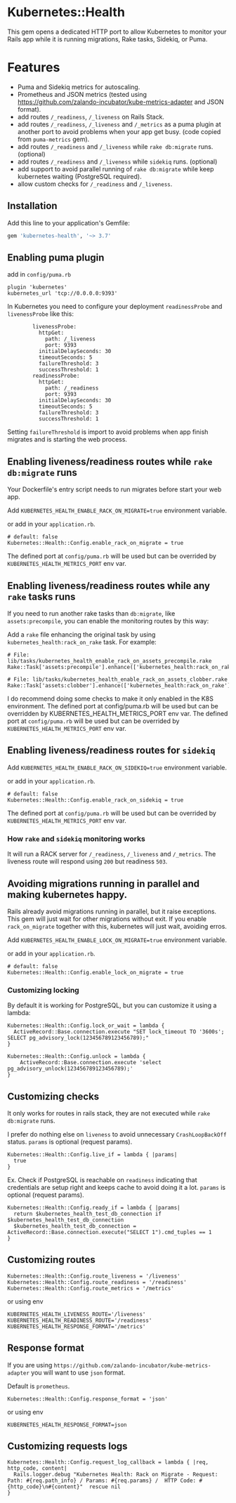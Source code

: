 # Kubernetes::Health
This gem opens a dedicated HTTP port to allow Kubernetes to monitor your Rails app while it is running migrations, Rake tasks, Sidekiq, or Puma.

# Features
- Puma and Sidekiq metrics for autoscaling.
- Prometheus and JSON metrics (tested using https://github.com/zalando-incubator/kube-metrics-adapter and JSON format).
- add routes `/_readiness`, `/_liveness` on Rails Stack.
- add routes `/_readiness`, `/_liveness` and `/_metrics` as a puma plugin at another port to avoid problems when your app get busy. (code copied from `puma-metrics` gem).
- add routes `/_readiness` and `/_liveness` while `rake db:migrate` runs. (optional)
- add routes `/_readiness` and `/_liveness` while `sidekiq` runs. (optional)
- add support to avoid parallel running of `rake db:migrate` while keep kubernetes waiting (PostgreSQL required).
- allow custom checks for `/_readiness` and `/_liveness`.
 
## Installation

Add this line to your application's Gemfile:

```ruby
gem 'kubernetes-health', '~> 3.7'
```

## Enabling puma plugin

add in `config/puma.rb`
```
plugin 'kubernetes'
kubernetes_url 'tcp://0.0.0.0:9393'
```

In Kubernetes you need to configure your deployment `readinessProbe` and `livenessProbe` like this:

```
        livenessProbe:
          httpGet:
            path: /_liveness
            port: 9393
          initialDelaySeconds: 30
          timeoutSeconds: 5
          failureThreshold: 3
          successThreshold: 1
        readinessProbe:
          httpGet:
            path: /_readiness
            port: 9393
          initialDelaySeconds: 30
          timeoutSeconds: 5
          failureThreshold: 3
          successThreshold: 1
```

Setting `failureThreshold` is import to avoid problems when app finish migrates and is starting the web process.

## Enabling liveness/readiness routes while `rake db:migrate` runs

Your Dockerfile's entry script needs to run migrates before start your web app.

Add `KUBERNETES_HEALTH_ENABLE_RACK_ON_MIGRATE=true` environment variable.

or add in your `application.rb`.

```
# default: false
Kubernetes::Health::Config.enable_rack_on_migrate = true
```
The defined port at `config/puma.rb` will be used but can be overrided by `KUBERNETES_HEALTH_METRICS_PORT` env var.

## Enabling liveness/readiness routes while any `rake` tasks runs

If you need to run another rake tasks than `db:migrate`, like `assets:precompile`, you can enable the monitoring routes by this way:

Add a `rake` file enhancing the original task by using `kubernetes_health:rack_on_rake` task. For example:

```
# File: lib/tasks/kubernetes_health_enable_rack_on_assets_precompile.rake
Rake::Task['assets:precompile'].enhance(['kubernetes_health:rack_on_rake'])
```

```
# File: lib/tasks/kubernetes_health_enable_rack_on_assets_clobber.rake
Rake::Task['assets:clobber'].enhance(['kubernetes_health:rack_on_rake'])
```

I do recommend doing some checks to make it only enabled in the K8S environment. The defined port at config/puma.rb will be used but can be overridden by KUBERNETES_HEALTH_METRICS_PORT env var.
The defined port at `config/puma.rb` will be used but can be overrided by `KUBERNETES_HEALTH_METRICS_PORT` env var.

## Enabling liveness/readiness routes for `sidekiq`

Add `KUBERNETES_HEALTH_ENABLE_RACK_ON_SIDEKIQ=true` environment variable.

or add in your `application.rb`.

```
# default: false
Kubernetes::Health::Config.enable_rack_on_sidekiq = true
```
The defined port at `config/puma.rb` will be used but can be overrided by `KUBERNETES_HEALTH_METRICS_PORT` env var.

### How `rake` and `sidekiq` monitoring works
It will run a RACK server for `/_readiness`, `/_liveness` and `/_metrics`.
The liveness route will respond using `200` but readiness `503`.

## Avoiding migrations running in parallel and making kubernetes happy.
Rails already avoid migrations running in parallel, but it raise exceptions. This gem will just wait for other migrations without exit.
If you enable `rack_on_migrate` together with this, kubernetes will just wait, avoiding erros.


Add `KUBERNETES_HEALTH_ENABLE_LOCK_ON_MIGRATE=true` environment variable.

or add in your `application.rb`.

```
# default: false
Kubernetes::Health::Config.enable_lock_on_migrate = true
```

### Customizing locking
By default it is working for PostgreSQL, but you can customize it using a lambda:
```
Kubernetes::Health::Config.lock_or_wait = lambda {
  ActiveRecord::Base.connection.execute "SET lock_timeout TO '3600s'; SELECT pg_advisory_lock(123456789123456789);"
}

Kubernetes::Health::Config.unlock = lambda {
    ActiveRecord::Base.connection.execute 'select pg_advisory_unlock(123456789123456789);'
}
```

## Customizing checks

It only works for routes in rails stack, they are not executed while `rake db:migrate` runs.

I prefer do nothing else on `liveness` to avoid unnecessary `CrashLoopBackOff` status. `params` is optional (request params).

```
Kubernetes::Health::Config.live_if = lambda { |params|
  true
}

```
Ex. Check if PostgreSQL is reachable on `readiness` indicating that credentials are setup right and keeps cache to avoid doing it a lot. `params` is optional (request params).
```
Kubernetes::Health::Config.ready_if = lambda { |params|
  return $kubernetes_health_test_db_connection if $kubernetes_health_test_db_connection
  $kubernetes_health_test_db_connection = ActiveRecord::Base.connection.execute("SELECT 1").cmd_tuples == 1
}
```

## Customizing routes
```
Kubernetes::Health::Config.route_liveness = '/liveness'
Kubernetes::Health::Config.route_readiness = '/readiness'
Kubernetes::Health::Config.route_metrics = '/metrics'
```
or using env
```
KUBERNETES_HEALTH_LIVENESS_ROUTE='/liveness'
KUBERNETES_HEALTH_READINESS_ROUTE='/readiness'
KUBERNETES_HEALTH_RESPONSE_FORMAT='/metrics'
```

## Response format
If you are using `https://github.com/zalando-incubator/kube-metrics-adapter` you will want to use `json` format.

Default is `prometheus`.
```
Kubernetes::Health::Config.response_format = 'json'
```
or using env
```
KUBERNETES_HEALTH_RESPONSE_FORMAT=json
```

## Customizing requests logs

```
Kubernetes::Health::Config.request_log_callback = lambda { |req, http_code, content|
  Rails.logger.debug "Kubernetes Health: Rack on Migrate - Request: Path: #{req.path_info} / Params: #{req.params} /  HTTP Code: #{http_code}\n#{content}"  rescue nil
}
```
